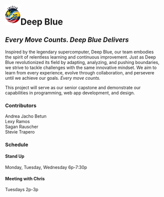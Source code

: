 # <img src="images/logo.png" alt="Deep Blue Logo" width="50">**Deep Blue**
## *Every Move Counts. Deep Blue Delivers*

Inspired by the legendary supercomputer, Deep Blue, our team embodies the spirit of relentless learning and continuous improvement. Just as Deep Blue revolutionized its field by adapting, analyzing, and pushing boundaries, we strive to tackle challenges with the same innovative mindset. We aim to learn from every experience, evolve through collaboration, and persevere until we achieve our goals. *Every move counts.*

This project will serve as our senior capstone and demonstrate our capabilities in programming, web app development, and design. 

### Contributors
Andrea Jacho Betun  
Lexy Ramos  
Sagan Rauscher  
Stevie Trapero  

### Schedule 
#### Stand Up
Monday, Tuesday, Wednesday 6p-7:30p

#### Meeting with Chris
Tuesdays 2p-3p